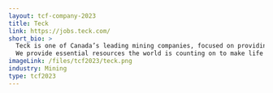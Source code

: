 ```yaml
---
layout: tcf-company-2023
title: Teck
link: https://jobs.teck.com/
short_bio: >
  Teck is one of Canada’s leading mining companies, focused on providing products that are essential to building a better quality of life for people around the globe.<br/><br/>
  We provide essential resources the world is counting on to make life better while caring for the people, communities and land that we love.
imageLink: /files/tcf2023/teck.png
industry: Mining
type: tcf2023
---
```

